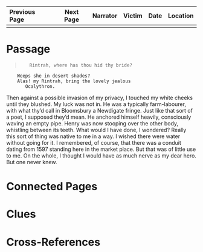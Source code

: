| Previous Page | Next Page | Narrator | Victim | Date | Location |
|:--------------|:---------:|---------:|-------:|-----:|---------:|
|               |           |          |        |      |          |

# Passage
>        Rintrah, where has thou hid thy bride?
        Weeps she in desert shades?
        Alas! my Rintrah, bring the lovely jealous
           Ocalythron.

Then against a possible invasion of my privacy, I touched my white cheeks until they blushed. My luck was not in. He was a typically farm-labourer, with what thy’d call in Bloomsbury a Newdigate fringe. Just like that sort of a poet, I supposed they’d mean. He anchored himself heavily, consciously waving an empty pipe. Henry was now stooping over the other body, whistling between its teeth. What would I have done, I wondered? Really this sort of thing was native to me in a way. I wished there were water without going for it. I remembered, of course, that there was a conduit dating from 1597 standing here in the market place. But that was of little use to me. On the whole, I thought I would have as much nerve as my dear hero. But one never knew.
# Connected Pages
# Clues
# Cross-References
